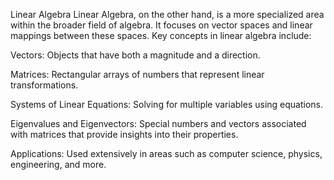 Linear Algebra
Linear Algebra, on the other hand, is a more specialized area within the broader field of algebra. It focuses on vector spaces and linear mappings between these spaces. Key concepts in linear algebra include:

Vectors: Objects that have both a magnitude and a direction.

Matrices: Rectangular arrays of numbers that represent linear transformations.

Systems of Linear Equations: Solving for multiple variables using equations.

Eigenvalues and Eigenvectors: Special numbers and vectors associated with matrices that provide insights into their properties.

Applications: Used extensively in areas such as computer science, physics, engineering, and more.
